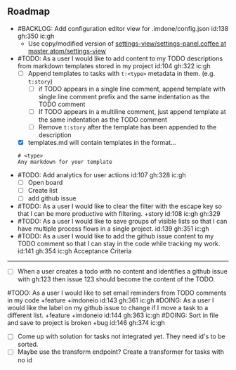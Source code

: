 Roadmap
----
- #BACKLOG: Add configuration editor view for .imdone/config.json id:138 gh:350 ic:gh
  - Use copy/modified version of [settings-view/settings-panel.coffee at master atom/settings-view](https://github.com/atom/settings-view/blob/master/lib/settings-panel.coffee)
- #TODO: As a user I would like to add content to my TODO descriptions from markdown templates stored in my project id:104 gh:322 ic:gh
  - [ ] Append templates to tasks with `t:<type>` metadata in them. (e.g. `t:story`)
    - [ ] if TODO appears in a single line comment, append template with single line comment prefix and the same indentation as the TODO comment
    - [ ] If TODO appears in a multiline comment, just append template at the same indentation as the TODO comment
    - [ ] Remove `t:story` after the template has been appended to the description
  - [x] templates.md will contain templates in the format...
  ```
  # <type>
  Any markdown for your template
  ```
- #TODO: Add analytics for user actions id:107 gh:328 ic:gh
  - [ ] Open board
  - [ ] Create list
  - [ ] add github issue
- #TODO: As a user I would like to clear the filter with the escape key so that I can be more productive with filtering. +story id:108 ic:gh gh:329
- #TODO: As a user I would like to save groups of visible lists so that I can have multiple process flows in a single project. id:139 gh:351 ic:gh
- #TODO: As a user I would like to add the github issue content to my TODO comment so that I can stay in the code while tracking my work. id:141 gh:354 ic:gh
Acceptance Criteria
----
- [ ] When a user creates a todo with no content and identifies a github issue with gh:123 then issue 123 should become the content of the TODO.

#TODO: As a user I would like to set email reminders from TODO comments in my code +feature +imdoneio id:143 gh:361 ic:gh
#DOING: As a user I would like the label on my github issue to change if I move a task to a different list. +feature +imdoneio id:144 gh:363 ic:gh
#DOING: Sort in file and save to project is broken +bug id:146 gh:374 ic:gh
- [ ] Come up with solution for tasks not integrated yet.  They need id's to be sorted.
- [ ] Maybe use the transform endpoint?  Create a transformer for tasks with no id

